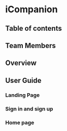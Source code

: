 # iCompanion

## Table of contents

## Team Members

## Overview

## User Guide

### Landing Page

### Sign in and sign up

### Home page
